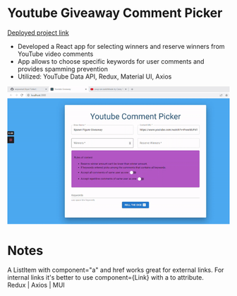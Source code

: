 # Youtube Giveaway Comment Picker
[Deployed project link](https://main.d35xdvm7o1rlbw.amplifyapp.com/)
<br>

- Developed a React app for selecting winners and reserve winners from YouTube video comments
- App allows to choose specific keywords for user comments and provides spamming prevention
- Utilized: YouTube Data API, Redux, Material UI, Axios


![preview](https://raw.githubusercontent.com/wspawned/youtube-giveaway-react/main/preview.gif)


# Notes

A ListItem with component="a" and href works great for external links. For internal links it's better to use component={Link} with a to attribute.
<br>
Redux | Axios | MUI
<br>
<br>
<br>
<br>
<br>
<br>
